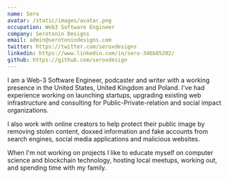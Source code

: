 ```yaml
---
name: Sero
avatar: /static/images/avatar.png
occupation: Web3 Software Engineer
company: Serotonin Designs
email: admin@serotonindesigns.com
twitter: https://twitter.com/seroxdesigns
linkedin: https://www.linkedin.com/in/sero-346b85202/
github: https://github.com/seroxdesign
---
```


I am a Web-3 Software Engineer, podcaster and writer with a working presence in the United States, United Kingdom and Poland. I've had experience working on launching startups, upgrading existing web infrastructure and consulting for Public-Private-relation and social impact organizations.

I also work with online creators to help protect their public image by removing stolen content, doxxed information and fake accounts from search engines, social media applications and malicious websites.

When I'm not working on projects I like to educate myself on computer science and blockchain technology, hosting local meetups, working out, and spending time with my family.
